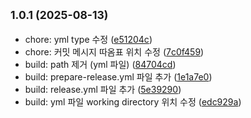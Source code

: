 ## <small>1.0.1 (2025-08-13)</small>

* chore: yml type 수정 ([e51204c](https://github.com/woowacourse-teams/2025-estime/commit/e51204c))
* chore: 커밋 메시지 따옴표 위치 수정 ([7c0f459](https://github.com/woowacourse-teams/2025-estime/commit/7c0f459))
* build: path 제거 (yml 파일) ([84704cd](https://github.com/woowacourse-teams/2025-estime/commit/84704cd))
* build: prepare-release.yml 파일 추가 ([1e1a7e0](https://github.com/woowacourse-teams/2025-estime/commit/1e1a7e0))
* build: release.yml 파일 추가 ([5e39290](https://github.com/woowacourse-teams/2025-estime/commit/5e39290))
* build: yml 파일 working directory 위치 수정 ([edc929a](https://github.com/woowacourse-teams/2025-estime/commit/edc929a))



